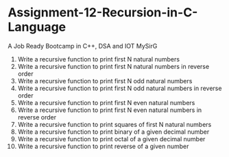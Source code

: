 # Assignment-12-Recursion-in-C-Language
A Job Ready Bootcamp in C++, DSA and IOT MySirG

1. Write a recursive function to print first N natural numbers
2. Write a recursive function to print first N natural numbers in reverse order
3. Write a recursive function to print first N odd natural numbers
4. Write a recursive function to print first N odd natural numbers in reverse order
5. Write a recursive function to print first N even natural numbers
6. Write a recursive function to print first N even natural numbers in reverse order
7. Write a recursive function to print squares of first N natural numbers
8. Write a recursive function to print binary of a given decimal number
9. Write a recursive function to print octal of a given decimal number
10. Write a recursive function to print reverse of a given number
